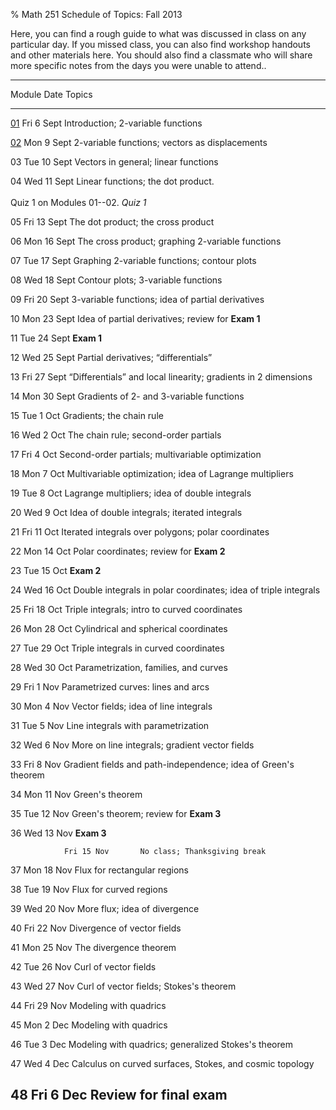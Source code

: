 % Math 251 Schedule of Topics: Fall 2013

Here, you can find a rough guide to what was discussed in class on any
particular day. If you missed class, you can also find workshop handouts
and other materials here. You should also find a classmate who will share
more specific notes from the days you were unable to attend..


------------------------------------------------------------------------------------
 Module            Date          Topics <!--links are workshops-->
------------  ---------------    ---------------------------------------------------
  [01][m01]     Fri 6 Sept       Introduction; 2-variable functions
                                                                  
  [02][m02]     Mon 9 Sept       2-variable functions; vectors as displacements
      
  03            Tue 10 Sept      Vectors in general; linear functions
                                                                       
  04            Wed 11 Sept      Linear functions; the dot product. <br />
                <br />           Quiz 1 on Modules 01--02.
                *Quiz 1*         
                                                                       
  05            Fri 13 Sept      The dot product; the cross product
                                                                       
  06            Mon 16 Sept      The cross product; graphing 2-variable functions
                                                                       
  07            Tue 17 Sept      Graphing 2-variable functions; contour plots
                                                                       
  08            Wed 18 Sept      Contour plots; 3-variable functions
                                                                       
  09            Fri 20 Sept      3-variable functions; idea of partial derivatives
                                                                       
  10            Mon 23 Sept      Idea of partial derivatives; review for **Exam 1**
                                                                        
  11            Tue 24 Sept      **Exam 1**
                                                                       
  12            Wed 25 Sept      Partial derivatives; &ldquo;differentials&rdquo;
                                                                       
  13            Fri 27 Sept      &ldquo;Differentials&rdquo; and local linearity; gradients in 2 dimensions 
                                                                       
  14            Mon 30 Sept      Gradients of 2- and 3-variable functions
                                                                       
  15            Tue 1 Oct        Gradients; the chain rule
                                                                       
  16            Wed 2 Oct        The chain rule; second-order partials
                                                                       
  17            Fri 4 Oct        Second-order partials; multivariable optimization
                                                                       
  18            Mon 7 Oct        Multivariable optimization; idea of Lagrange multipliers
                                                                                                   
  19            Tue 8 Oct        Lagrange multipliers; idea of double integrals
                                                                       
  20            Wed 9 Oct        Idea of double integrals; iterated integrals
                                                                       
  21            Fri 11 Oct       Iterated integrals over polygons; polar coordinates
                                                                       
  22            Mon 14 Oct       Polar coordinates; review for **Exam 2**
                                                                       
  23            Tue 15 Oct       **Exam 2**
                                                                       
  24            Wed 16 Oct       Double integrals in polar coordinates; idea of triple integrals
                                                                       
  25            Fri 18 Oct       Triple integrals; intro to curved coordinates
                                                                       
  26            Mon 28 Oct       Cylindrical and spherical coordinates
                                                                       
  27            Tue 29 Oct       Triple integrals in curved coordinates
                                                                       
  28            Wed 30 Oct       Parametrization, families, and curves
                                                                       
  29            Fri 1 Nov        Parametrized curves: lines and arcs
                                                                       
  30            Mon 4 Nov        Vector fields; idea of line integrals
                                                                       
  31            Tue 5 Nov        Line integrals with parametrization
                                                                       
  32            Wed 6 Nov        More on line integrals; gradient vector fields
                                                                       
  33            Fri 8 Nov        Gradient fields and path-independence; idea of Green's theorem
                                                                       
  34            Mon 11 Nov       Green's theorem
                                                                       
  35            Tue 12 Nov       Green's theorem; review for **Exam 3**
                                                                       
  36            Wed 13 Nov       **Exam 3**
                                                                       
                Fri 15 Nov       No class; Thanksgiving break
                                                                       
  37            Mon 18 Nov       Flux for rectangular regions
                                                                       
  38            Tue 19 Nov       Flux for curved regions
                                                                       
  39            Wed 20 Nov       More flux; idea of divergence
                                                                       
  40            Fri 22 Nov       Divergence of vector fields
                                                                       
  41            Mon 25 Nov       The divergence theorem
                                                                       
  42            Tue 26 Nov       Curl of vector fields
                                                                       
  43            Wed 27 Nov       Curl of vector fields; Stokes's theorem
                                                                       
  44            Fri 29 Nov       Modeling with quadrics
                                                                       
  45            Mon 2 Dec        Modeling with quadrics
                                                                       
  46            Tue 3 Dec        Modeling with quadrics; generalized Stokes's theorem
                                                                       
  47            Wed 4 Dec        Calculus on curved surfaces, Stokes, and cosmic topology
                                                                       
  48            Fri 6 Dec        Review for final exam
------------------------------------------------------------------------------------

[m01]: modules/01/Module.html
[m02]: modules/02/Module.html

